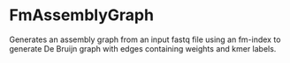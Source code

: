 # FmAssemblyGraph
Generates an assembly graph from an input fastq file using an fm-index to generate De Bruijn graph with edges containing weights and kmer labels.




